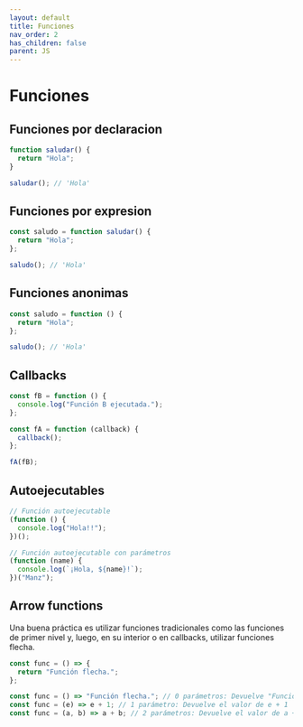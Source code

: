 ```yaml
---
layout: default
title: Funciones
nav_order: 2
has_children: false
parent: JS
---
```


# Funciones

## Funciones por declaracion
```js
function saludar() {
  return "Hola";
}

saludar(); // 'Hola'
```

## Funciones por expresion
```js
const saludo = function saludar() {
  return "Hola";
};

saludo(); // 'Hola'
```

## Funciones anonimas
```js
const saludo = function () {
  return "Hola";
};

saludo(); // 'Hola'
```

## Callbacks
```js
const fB = function () {
  console.log("Función B ejecutada.");
};

const fA = function (callback) {
  callback();
};

fA(fB);
```

## Autoejecutables
```js
// Función autoejecutable
(function () {
  console.log("Hola!!");
})();

// Función autoejecutable con parámetros
(function (name) {
  console.log(`¡Hola, ${name}!`);
})("Manz");
```

## Arrow functions
Una buena práctica es utilizar funciones tradicionales como las funciones de primer nivel y, luego, en su interior o en callbacks, utilizar funciones flecha.

```js
const func = () => {
  return "Función flecha.";
};

const func = () => "Función flecha."; // 0 parámetros: Devuelve "Función flecha"
const func = (e) => e + 1; // 1 parámetro: Devuelve el valor de e + 1
const func = (a, b) => a + b; // 2 parámetros: Devuelve el valor de a + b
```
